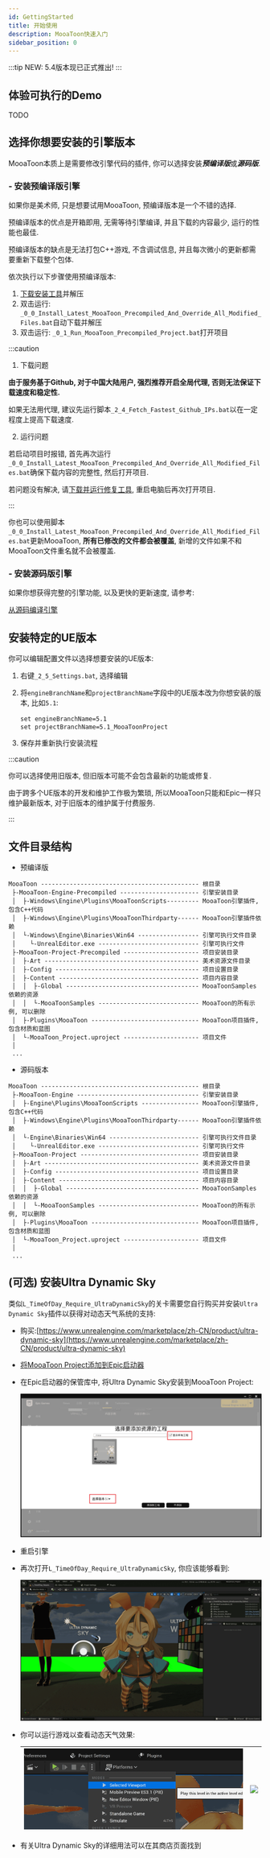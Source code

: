 ```yaml
---
id: GettingStarted
title: 开始使用
description: MooaToon快速入门
sidebar_position: 0
---
```

:::tip
NEW: 5.4版本现已正式推出!
:::

## 体验可执行的Demo

TODO

## 选择你想要安装的引擎版本

MooaToon本质上是需要修改引擎代码的插件, 你可以选择安装***预编译版***或***源码版***.

### - 安装预编译版引擎

如果你是美术师, 只是想要试用MooaToon, 预编译版本是一个不错的选择.

预编译版本的优点是开箱即用, 无需等待引擎编译, 并且下载的内容最少, 运行的性能也最佳.

预编译版本的缺点是无法打包C++游戏, 不含调试信息, 并且每次微小的更新都需要重新下载整个包体.

依次执行以下步骤使用预编译版本:

1. [下载安装工具](https://github.com/JasonMa0012/MooaToon/archive/refs/heads/main.zip)并解压
2. 双击运行: `_0_0_Install_Latest_MooaToon_Precompiled_And_Override_All_Modified_Files.bat`自动下载并解压
3. 双击运行: `_0_1_Run_MooaToon_Precompiled_Project.bat`打开项目

:::caution

1. 下载问题

**由于服务基于Github, 对于中国大陆用户, 强烈推荐开启全局代理, 否则无法保证下载速度和稳定性.**

如果无法用代理, 建议先运行脚本`_2_4_Fetch_Fastest_Github_IPs.bat`以在一定程度上提高下载速度.

2. 运行问题

若启动项目时报错, 首先再次运行`_0_0_Install_Latest_MooaToon_Precompiled_And_Override_All_Modified_Files.bat`确保下载内容的完整性, 然后打开项目.

若问题没有解决, 请[下载并运行修复工具](https://drive.google.com/file/d/1DR80HhJu5iZ15RA71AO757_UgzG-_qig/view), 重启电脑后再次打开项目.

:::

你也可以使用脚本`_0_0_Install_Latest_MooaToon_Precompiled_And_Override_All_Modified_Files.bat`更新MooaToon, **所有已修改的文件都会被覆盖**, 新增的文件如果不和MooaToon文件重名就不会被覆盖.

### - 安装源码版引擎

如果你想获得完整的引擎功能, 以及更快的更新速度, 请参考:

[从源码编译引擎](BuildEnginefromSourceCode.md)

## 安装特定的UE版本

你可以编辑配置文件以选择想要安装的UE版本:

1. 右键`_2_5_Settings.bat`, 选择编辑

2. 将`engineBranchName`和`projectBranchName`字段中的UE版本改为你想安装的版本, 比如`5.1`:

   ```
   set engineBranchName=5.1
   set projectBranchName=5.1_MooaToonProject
   ```
3. 保存并重新执行安装流程

:::caution

你可以选择使用旧版本, 但旧版本可能不会包含最新的功能或修复.

由于跨多个UE版本的开发和维护工作极为繁琐, 所以MooaToon只能和Epic一样只维护最新版本, 对于旧版本的维护属于付费服务.

:::

## 文件目录结构

- 预编译版

```
MooaToon -------------------------------------------- 根目录
 ├-MooaToon-Engine-Precompiled ---------------------- 引擎安装目录
 │  ├-Windows\Engine\Plugins\MooaToonScripts--------- MooaToon引擎插件, 包含C++代码
 │  ├-Windows\Engine\Plugins\MooaToonThirdparty------ MooaToon引擎插件依赖
 │  └-Windows\Engine\Binaries\Win64 ----------------- 引擎可执行文件目录
 │    └-UnrealEditor.exe ---------------------------- 引擎可执行文件
 ├-MooaToon-Project-Precompiled --------------------- 项目安装目录
 │  ├-Art ------------------------------------------- 美术资源文件目录
 │  ├-Config ---------------------------------------- 项目设置目录
 │  ├-Content --------------------------------------- 项目内容目录
 │  │  ├-Global ------------------------------------- MooaToonSamples依赖的资源
 │  │  └-MooaToonSamples ---------------------------- MooaToon的所有示例, 可以删除
 │  ├-Plugins\MooaToon ------------------------------ MooaToon项目插件, 包含材质和蓝图
 │  └-MooaToon_Project.uproject --------------------- 项目文件
 │
 ...  
```

- 源码版本

```
MooaToon -------------------------------------------- 根目录
 ├-MooaToon-Engine ---------------------------------- 引擎安装目录
 │  ├-Engine\Plugins\MooaToonScripts ---------------- MooaToon引擎插件, 包含C++代码
 │  ├-Windows\Engine\Plugins\MooaToonThirdparty------ MooaToon引擎插件依赖
 │  └-Engine\Binaries\Win64 ------------------------- 引擎可执行文件目录
 │    └-UnrealEditor.exe ---------------------------- 引擎可执行文件
 ├-MooaToon-Project --------------------------------- 项目安装目录
 │  ├-Art ------------------------------------------- 美术资源文件目录
 │  ├-Config ---------------------------------------- 项目设置目录
 │  ├-Content --------------------------------------- 项目内容目录
 │  │  ├-Global ------------------------------------- MooaToonSamples依赖的资源
 │  │  └-MooaToonSamples ---------------------------- MooaToon的所有示例, 可以删除
 │  ├-Plugins\MooaToon ------------------------------ MooaToon项目插件, 包含材质和蓝图
 │  └-MooaToon_Project.uproject --------------------- 项目文件
 │
 ...  
```

## (可选) 安装Ultra Dynamic Sky

类似`L_TimeOfDay_Require_UltraDynamicSky`的关卡需要您自行购买并安装`Ultra Dynamic Sky`插件以获得对动态天气系统的支持:

- 购买:[https://www.unrealengine.com/marketplace/zh-CN/product/ultra-dynamic-sky](https://www.unrealengine.com/marketplace/zh-CN/product/ultra-dynamic-sky)

- [将MooaToon Project添加到Epic启动器](/docs/FAQ#无法在epic启动器中找到mooatoon-project)

- 在Epic启动器的保管库中, 将Ultra Dynamic Sky安装到MooaToon Project:

  ![image-20230211012826670](./assets/image-20230211012826670.png)

- 重启引擎

- 再次打开`L_TimeOfDay_Require_UltraDynamicSky`, 你应该能够看到:

  ![](./assets/image-20230211002455202.png)

- 你可以运行游戏以查看动态天气效果:

  | ![image-20230211012840797](./assets/image-20230211012840797-1676996483716-3.png) | ![](https://github.com/JasonMa0012/MooaToon/blob/main/README.assets/Mooa_gif.gif?raw=true) |
  | ------------------------------------------------------------ | ------------------------------------------------------------ |

  

- 有关Ultra Dynamic Sky的详细用法可以在其商店页面找到
